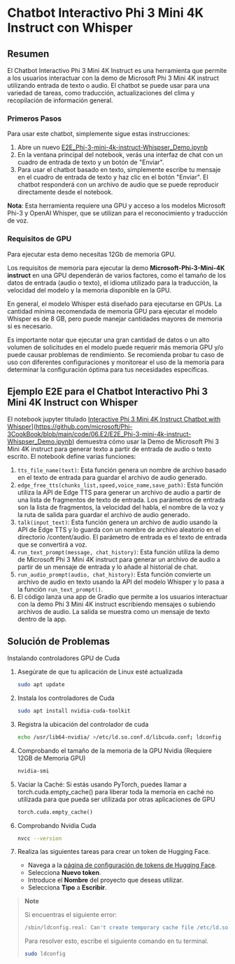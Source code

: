 # Chatbot Interactivo Phi 3 Mini 4K Instruct con Whisper

## Resumen

El Chatbot Interactivo Phi 3 Mini 4K Instruct es una herramienta que permite a los usuarios interactuar con la demo de Microsoft Phi 3 Mini 4K instruct utilizando entrada de texto o audio. El chatbot se puede usar para una variedad de tareas, como traducción, actualizaciones del clima y recopilación de información general.

### Primeros Pasos

Para usar este chatbot, simplemente sigue estas instrucciones:

1. Abre un nuevo [E2E_Phi-3-mini-4k-instruct-Whispser_Demo.ipynb](https://github.com/microsoft/Phi-3CookBook/blob/main/code/06.E2E/E2E_Phi-3-mini-4k-instruct-Whispser_Demo.ipynb)
2. En la ventana principal del notebook, verás una interfaz de chat con un cuadro de entrada de texto y un botón de "Enviar".
3. Para usar el chatbot basado en texto, simplemente escribe tu mensaje en el cuadro de entrada de texto y haz clic en el botón "Enviar". El chatbot responderá con un archivo de audio que se puede reproducir directamente desde el notebook.

**Nota**: Esta herramienta requiere una GPU y acceso a los modelos Microsoft Phi-3 y OpenAI Whisper, que se utilizan para el reconocimiento y traducción de voz.

### Requisitos de GPU

Para ejecutar esta demo necesitas 12Gb de memoria GPU.

Los requisitos de memoria para ejecutar la demo **Microsoft-Phi-3-Mini-4K instruct** en una GPU dependerán de varios factores, como el tamaño de los datos de entrada (audio o texto), el idioma utilizado para la traducción, la velocidad del modelo y la memoria disponible en la GPU.

En general, el modelo Whisper está diseñado para ejecutarse en GPUs. La cantidad mínima recomendada de memoria GPU para ejecutar el modelo Whisper es de 8 GB, pero puede manejar cantidades mayores de memoria si es necesario.

Es importante notar que ejecutar una gran cantidad de datos o un alto volumen de solicitudes en el modelo puede requerir más memoria GPU y/o puede causar problemas de rendimiento. Se recomienda probar tu caso de uso con diferentes configuraciones y monitorear el uso de la memoria para determinar la configuración óptima para tus necesidades específicas.

## Ejemplo E2E para el Chatbot Interactivo Phi 3 Mini 4K Instruct con Whisper

El notebook jupyter titulado [Interactive Phi 3 Mini 4K Instruct Chatbot with Whisper](E2E_Phi-3-mini-4k-instruct-Whispser_Demo.ipynb)](https://github.com/microsoft/Phi-3CookBook/blob/main/code/06.E2/E2E_Phi-3-mini-4k-instruct-Whispser_Demo.ipynb) demuestra cómo usar la Demo de Microsoft Phi 3 Mini 4K instruct para generar texto a partir de entrada de audio o texto escrito. El notebook define varias funciones:

1. `tts_file_name(text)`: Esta función genera un nombre de archivo basado en el texto de entrada para guardar el archivo de audio generado.
1. `edge_free_tts(chunks_list,speed,voice_name,save_path)`: Esta función utiliza la API de Edge TTS para generar un archivo de audio a partir de una lista de fragmentos de texto de entrada. Los parámetros de entrada son la lista de fragmentos, la velocidad del habla, el nombre de la voz y la ruta de salida para guardar el archivo de audio generado.
1. `talk(input_text)`: Esta función genera un archivo de audio usando la API de Edge TTS y lo guarda con un nombre de archivo aleatorio en el directorio /content/audio. El parámetro de entrada es el texto de entrada que se convertirá a voz.
1. `run_text_prompt(message, chat_history)`: Esta función utiliza la demo de Microsoft Phi 3 Mini 4K instruct para generar un archivo de audio a partir de un mensaje de entrada y lo añade al historial de chat.
1. `run_audio_prompt(audio, chat_history)`: Esta función convierte un archivo de audio en texto usando la API del modelo Whisper y lo pasa a la función `run_text_prompt()`.
1. El código lanza una app de Gradio que permite a los usuarios interactuar con la demo Phi 3 Mini 4K instruct escribiendo mensajes o subiendo archivos de audio. La salida se muestra como un mensaje de texto dentro de la app.

## Solución de Problemas

Instalando controladores GPU de Cuda

1. Asegúrate de que tu aplicación de Linux esté actualizada

    ```bash
    sudo apt update
    ```

1. Instala los controladores de Cuda

    ```bash
    sudo apt install nvidia-cuda-toolkit
    ```

1. Registra la ubicación del controlador de cuda

    ```bash
    echo /usr/lib64-nvidia/ >/etc/ld.so.conf.d/libcuda.conf; ldconfig
    ```

1. Comprobando el tamaño de la memoria de la GPU Nvidia (Requiere 12GB de Memoria GPU)

    ```bash
    nvidia-smi
    ```

1. Vaciar la Caché: Si estás usando PyTorch, puedes llamar a torch.cuda.empty_cache() para liberar toda la memoria en caché no utilizada para que pueda ser utilizada por otras aplicaciones de GPU

    ```python
    torch.cuda.empty_cache() 
    ```

1. Comprobando Nvidia Cuda

    ```bash
    nvcc --version
    ```

1. Realiza las siguientes tareas para crear un token de Hugging Face.

    - Navega a la [página de configuración de tokens de Hugging Face](https://huggingface.co/settings/tokens).
    - Selecciona **Nuevo token**.
    - Introduce el **Nombre** del proyecto que deseas utilizar.
    - Selecciona **Tipo** a **Escribir**.

> **Note**
>
> Si encuentras el siguiente error:
>
> ```bash
> /sbin/ldconfig.real: Can't create temporary cache file /etc/ld.so.cache~: Permission denied 
> ```
>
> Para resolver esto, escribe el siguiente comando en tu terminal.
>
> ```bash
> sudo ldconfig
> ```

